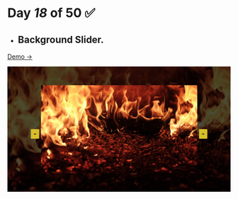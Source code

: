# Day  *18* of 50 ✅

* ## Background Slider.

 [Demo → ](https://chapst1.github.io/50-days-of-js/day-18/)

![Primer Diseno ](./screenshot/1.png)
